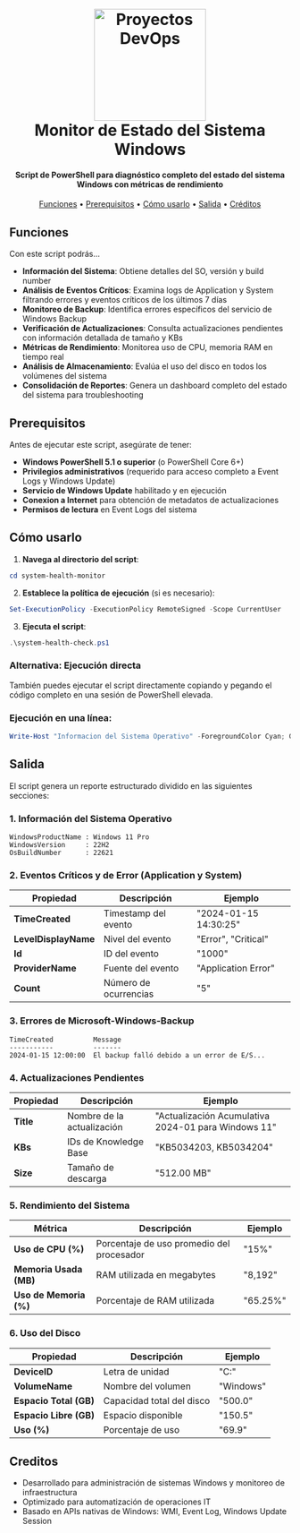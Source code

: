 <h1 align="center">
  <br>
  <a href="https://github.com/matiasdante"><img src="https://upload.wikimedia.org/wikipedia/commons/2/2f/PowerShell_5.0_icon.png" alt="Proyectos DevOps" width="200"></a>
  <br>
  Monitor de Estado del Sistema Windows
  <br>
</h1>
<h4 align="center">Script de PowerShell para diagnóstico completo del estado del sistema Windows con métricas de rendimiento</h4>
<p align="center">
  <a href="#Funciones">Funciones</a> •
  <a href="#Prerequisitos">Prerequisitos</a> •
  <a href="#Como-usarlo">Cómo usarlo</a> •
  <a href="#Salida">Salida</a> •
  <a href="#Créditos">Créditos</a> 
</p>

## Funciones
Con este script podrás...
- **Información del Sistema**: Obtiene detalles del SO, versión y build number
- **Análisis de Eventos Críticos**: Examina logs de Application y System filtrando errores y eventos críticos de los últimos 7 días
- **Monitoreo de Backup**: Identifica errores específicos del servicio de Windows Backup
- **Verificación de Actualizaciones**: Consulta actualizaciones pendientes con información detallada de tamaño y KBs
- **Métricas de Rendimiento**: Monitorea uso de CPU, memoria RAM en tiempo real
- **Análisis de Almacenamiento**: Evalúa el uso del disco en todos los volúmenes del sistema
- **Consolidación de Reportes**: Genera un dashboard completo del estado del sistema para troubleshooting

## Prerequisitos
Antes de ejecutar este script, asegúrate de tener:
- **Windows PowerShell 5.1 o superior** (o PowerShell Core 6+)
- **Privilegios administrativos** (requerido para acceso completo a Event Logs y Windows Update)
- **Servicio de Windows Update** habilitado y en ejecución
- **Conexion a Internet** para obtención de metadatos de actualizaciones
- **Permisos de lectura** en Event Logs del sistema

## Cómo usarlo

1. **Navega al directorio del script**:
```powershell
cd system-health-monitor
```

2. **Establece la política de ejecución** (si es necesario):
```powershell
Set-ExecutionPolicy -ExecutionPolicy RemoteSigned -Scope CurrentUser
```

3. **Ejecuta el script**:
```powershell
.\system-health-check.ps1
```

### Alternativa: Ejecución directa
También puedes ejecutar el script directamente copiando y pegando el código completo en una sesión de PowerShell elevada.

### Ejecución en una línea:
```powershell
Write-Host "Informacion del Sistema Operativo" -ForegroundColor Cyan; Get-ComputerInfo | Select-Object WindowsProductName, WindowsVersion, OsBuildNumber | Format-List; Write-Host "`nEventos Criticos y de Error (Application y System)" -ForegroundColor Cyan; $logs = 'Application','System'; $startTime = (Get-Date).AddDays(-7); foreach ($log in $logs) { Write-Host "`n--- Log: $log ---" -ForegroundColor Yellow; Get-WinEvent -FilterHashtable @{ LogName = $log; StartTime = $startTime; Level = 1, 2 } | Select-Object Id, TimeCreated, LevelDisplayName, ProviderName | Sort-Object Id, ProviderName, TimeCreated -Descending | Group-Object Id, ProviderName | ForEach-Object { $first = $_.Group | Select-Object -First 1; $first | Add-Member -MemberType NoteProperty -Name Count -Value $_.Count -Force; $first } | Sort-Object TimeCreated -Descending | Format-Table TimeCreated, LevelDisplayName, Id, ProviderName, Count -AutoSize }; Write-Host "`nErrores de Microsoft-Windows-Backup" -ForegroundColor Cyan; Get-WinEvent -LogName Microsoft-Windows-Backup | Where-Object { $_.LevelDisplayName -eq "Error" } | Select-Object TimeCreated, Message -First 10 | Format-Table -AutoSize; Write-Host "`nActualizaciones Pendientes" -ForegroundColor Cyan; $session = New-Object -ComObject Microsoft.Update.Session; $updates = $session.CreateUpdateSearcher().Search("IsInstalled=0").Updates; $updates | ForEach-Object { [PSCustomObject]@{ Title = $_.Title; KBs = ($_.KBArticleIDs -join ", "); Size = ("{0:N2} MB" -f ($_.MaxDownloadSize / 1MB)) } } | Format-Table -AutoSize; Write-Host "`nRendimiento del Sistema (CPU, Memoria, Disco)" -ForegroundColor Cyan; Get-CimInstance -ClassName Win32_OperatingSystem | ForEach-Object { $totalMem = $_.TotalVisibleMemorySize; $freeMem = $_.FreePhysicalMemory; $usedMem = $totalMem - $freeMem; $usedMemPercent = [math]::Round(($usedMem / $totalMem) * 100, 2); $cpuUsage = Get-CimInstance Win32_Processor | Measure-Object -Property LoadPercentage -Average | Select-Object -ExpandProperty Average; [PSCustomObject]@{ 'Uso de CPU (%)' = "$cpuUsage%"; 'Memoria Usada (MB)' = "{0:N0}" -f ($usedMem / 1024); 'Uso de Memoria (%)' = "$usedMemPercent%" } } | Format-Table -AutoSize; Write-Host "`nUso del Disco" -ForegroundColor Cyan; Get-CimInstance Win32_LogicalDisk -Filter "DriveType=3" | Select-Object DeviceID, VolumeName, @{Name="Espacio Total (GB)";Expression={"{0:N1}" -f ($_.Size / 1GB)}}, @{Name="Espacio Libre (GB)";Expression={"{0:N1}" -f ($_.FreeSpace / 1GB)}}, @{Name="Uso (%)";Expression={"{0:N1}" -f ((($_.Size - $_.FreeSpace) / $_.Size) * 100)}} | Format-Table -AutoSize
```

## Salida
El script genera un reporte estructurado dividido en las siguientes secciones:

### 1. Información del Sistema Operativo
```
WindowsProductName : Windows 11 Pro
WindowsVersion     : 22H2
OsBuildNumber      : 22621
```

### 2. Eventos Críticos y de Error (Application y System)
| Propiedad | Descripción | Ejemplo |
|-----------|-------------|---------|
| **TimeCreated** | Timestamp del evento | "2024-01-15 14:30:25" |
| **LevelDisplayName** | Nivel del evento | "Error", "Critical" |
| **Id** | ID del evento | "1000" |
| **ProviderName** | Fuente del evento | "Application Error" |
| **Count** | Número de ocurrencias | "5" |

### 3. Errores de Microsoft-Windows-Backup
```
TimeCreated          Message
-----------          -------
2024-01-15 12:00:00  El backup falló debido a un error de E/S...
```

### 4. Actualizaciones Pendientes
| Propiedad | Descripción | Ejemplo |
|-----------|-------------|---------|
| **Title** | Nombre de la actualización | "Actualización Acumulativa 2024-01 para Windows 11" |
| **KBs** | IDs de Knowledge Base | "KB5034203, KB5034204" |
| **Size** | Tamaño de descarga | "512.00 MB" |

### 5. Rendimiento del Sistema
| Métrica | Descripción | Ejemplo |
|---------|-------------|---------|
| **Uso de CPU (%)** | Porcentaje de uso promedio del procesador | "15%" |
| **Memoria Usada (MB)** | RAM utilizada en megabytes | "8,192" |
| **Uso de Memoria (%)** | Porcentaje de RAM utilizada | "65.25%" |

### 6. Uso del Disco
| Propiedad | Descripción | Ejemplo |
|-----------|-------------|---------|
| **DeviceID** | Letra de unidad | "C:" |
| **VolumeName** | Nombre del volumen | "Windows" |
| **Espacio Total (GB)** | Capacidad total del disco | "500.0" |
| **Espacio Libre (GB)** | Espacio disponible | "150.5" |
| **Uso (%)** | Porcentaje de uso | "69.9" |

## Creditos
* Desarrollado para administración de sistemas Windows y monitoreo de infraestructura
* Optimizado para automatización de operaciones IT
* Basado en APIs nativas de Windows: WMI, Event Log, Windows Update Session


